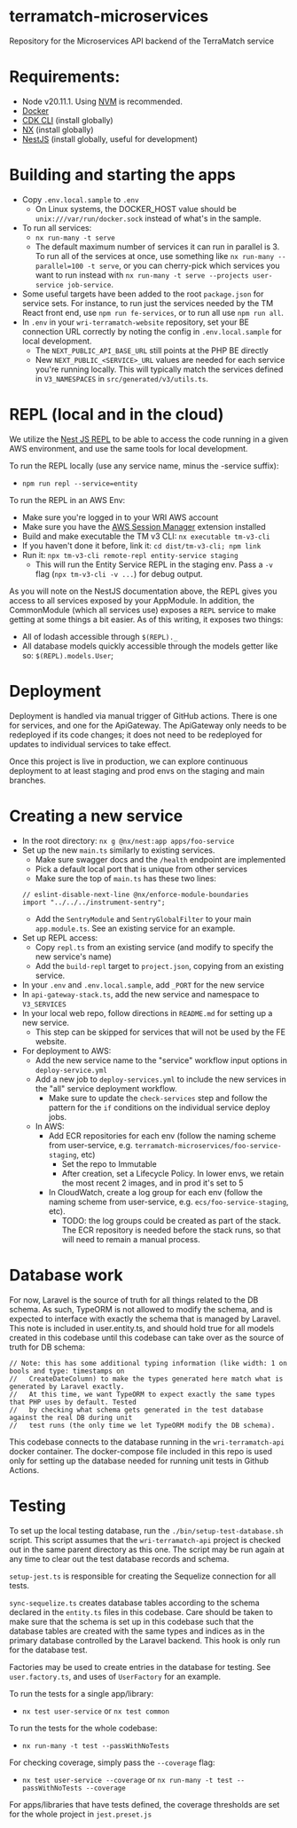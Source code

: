 # terramatch-microservices

Repository for the Microservices API backend of the TerraMatch service

# Requirements:

- Node v20.11.1. Using [NVM](https://github.com/nvm-sh/nvm?tab=readme-ov-file) is recommended.
- [Docker](https://www.docker.com/)
- [CDK CLI](https://docs.aws.amazon.com/cdk/v2/guide/getting_started.html) (install globally)
- [NX](https://nx.dev/getting-started/installation#installing-nx-globally) (install globally)
- [NestJS](https://docs.nestjs.com/) (install globally, useful for development)

# Building and starting the apps

- Copy `.env.local.sample` to `.env`
  - On Linux systems, the DOCKER_HOST value should be `unix:///var/run/docker.sock` instead of what's in the sample.
- To run all services:
  - `nx run-many -t serve`
  - The default maximum number of services it can run in parallel is 3. To run all of the services at once, use something like
    `nx run-many --parallel=100 -t serve`, or you can cherry-pick which services you want to run instead with
    `nx run-many -t serve --projects user-service job-service`.
- Some useful targets have been added to the root `package.json` for service sets. For instance, to run just the services needed
  by the TM React front end, use `npm run fe-services`, or to run all use `npm run all`.
- In `.env` in your `wri-terramatch-website` repository, set your BE connection URL correctly by noting the config
  in `.env.local.sample` for local development.
  - The `NEXT_PUBLIC_API_BASE_URL` still points at the PHP BE directly
  - New `NEXT_PUBLIC_<SERVICE>_URL` values are needed for each service you're running locally. This will typically match
    the services defined in `V3_NAMESPACES` in `src/generated/v3/utils.ts`.

# REPL (local and in the cloud)

We utilize the [Nest JS REPL](https://docs.nestjs.com/recipes/repl) to be able to access the code running in a given AWS
environment, and use the same tools for local development.

To run the REPL locally (use any service name, minus the -service suffix):

- `npm run repl --service=entity`

To run the REPL in an AWS Env:

- Make sure you're logged in to your WRI AWS account
- Make sure you have the [AWS Session Manager](https://docs.aws.amazon.com/systems-manager/latest/userguide/session-manager-working-with-install-plugin.html) extension installed
- Build and make executable the TM v3 CLI: `nx executable tm-v3-cli`
- If you haven't done it before, link it: `cd dist/tm-v3-cli; npm link`
- Run it: `npx tm-v3-cli remote-repl entity-service staging`
  - This will run the Entity Service REPL in the staging env. Pass a `-v` flag (`npx tm-v3-cli -v ...`) for debug output.

As you will note on the NestJS documentation above, the REPL gives you access to all services exposed by your AppModule.
In addition, the CommonModule (which all services use) exposes a `REPL` service to make getting at some things a bit easier.
As of this writing, it exposes two things:

- All of lodash accessible through `$(REPL)._`
- All database models quickly accessible through the models getter like so: `$(REPL).models.User`;

# Deployment

Deployment is handled via manual trigger of GitHub actions. There is one for services, and one for the ApiGateway. The
ApiGateway only needs to be redeployed if its code changes; it does not need to be redeployed for updates to individual services
to take effect.

Once this project is live in production, we can explore continuous deployment to at least staging and prod envs on the staging
and main branches.

# Creating a new service

- In the root directory: `nx g @nx/nest:app apps/foo-service`
- Set up the new `main.ts` similarly to existing services.
  - Make sure swagger docs and the `/health` endpoint are implemented
  - Pick a default local port that is unique from other services
  - Make sure the top of `main.ts` has these two lines:
  ```
  // eslint-disable-next-line @nx/enforce-module-boundaries
  import "../../../instrument-sentry";
  ```
  - Add the `SentryModule` and `SentryGlobalFilter` to your main `app.module.ts`. See an existing service for an example.
- Set up REPL access:
  - Copy `repl.ts` from an existing service (and modify to specify the new service's name)
  - Add the `build-repl` target to `project.json`, copying from an existing service.
- In your `.env` and `.env.local.sample`, add `_PORT` for the new service
- In `api-gateway-stack.ts`, add the new service and namespace to `V3_SERVICES`
- In your local web repo, follow directions in `README.md` for setting up a new service.
  - This step can be skipped for services that will not be used by the FE website.
- For deployment to AWS:
  - Add the new service name to the "service" workflow input options in `deploy-service.yml`
  - Add a new job to `deploy-services.yml` to include the new services in the "all" service deployment workflow.
    - Make sure to update the `check-services` step and follow the pattern for the `if` conditions on the individual service deploy jobs.
  - In AWS:
    - Add ECR repositories for each env (follow the naming scheme from user-service, e.g. `terramatch-microservices/foo-service-staging`, etc)
      - Set the repo to Immutable
      - After creation, set a Lifecycle Policy. In lower envs, we retain the most recent 2 images, and in prod it's set to 5
    - In CloudWatch, create a log group for each env (follow the naming scheme from user-service, e.g. `ecs/foo-service-staging`, etc).
      - TODO: the log groups could be created as part of the stack. The ECR repository is needed before the stack runs, so that will
        need to remain a manual process.

# Database work

For now, Laravel is the source of truth for all things related to the DB schema. As such, TypeORM is not allowed to modify the
schema, and is expected to interface with exactly the schema that is managed by Laravel. This note is included in user.entity.ts,
and should hold true for all models created in this codebase until this codebase can take over as the source of truth for DB
schema:

```
// Note: this has some additional typing information (like width: 1 on bools and type: timestamps on
//   CreateDateColumn) to make the types generated here match what is generated by Laravel exactly.
//   At this time, we want TypeORM to expect exactly the same types that PHP uses by default. Tested
//   by checking what schema gets generated in the test database against the real DB during unit
//   test runs (the only time we let TypeORM modify the DB schema).
```

This codebase connects to the database running in the `wri-terramatch-api` docker container. The docker-compose
file included in this repo is used only for setting up the database needed for running unit tests in Github Actions.

# Testing

To set up the local testing database, run the `./bin/setup-test-database.sh` script. This script assumes that the
`wri-terramatch-api` project is checked out in the same parent directory as this one. The script may be run
again at any time to clear out the test database records and schema.

`setup-jest.ts` is responsible for creating the Sequelize connection for all tests.

`sync-sequelize.ts` creates database tables according to the schema declared in the `entity.ts` files in this codebase. Care should be
taken to make sure that the schema is set up in this codebase such that the database tables are created with the same
types and indices as in the primary database controlled by the Laravel backend. This hook is only run for the database
test.

Factories may be used to create entries in the database for testing. See `user.factory.ts`, and uses of `UserFactory` for
an example.

To run the tests for a single app/library:

- `nx test user-service` or `nx test common`

To run the tests for the whole codebase:

- `nx run-many -t test --passWithNoTests`

For checking coverage, simply pass the `--coverage` flag:

- `nx test user-service --coverage` or `nx run-many -t test --passWithNoTests --coverage`

For apps/libraries that have tests defined, the coverage thresholds are set for the whole project in `jest.preset.js`
